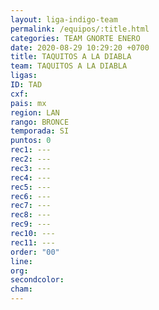 ```yaml
---
layout: liga-indigo-team
permalink: /equipos/:title.html
categories: TEAM GNORTE ENERO
date: 2020-08-29 10:29:20 +0700
title: TAQUITOS A LA DIABLA
team: TAQUITOS A LA DIABLA
ligas: 
ID: TAD
cxf: 
pais: mx
region: LAN
rango: BRONCE
temporada: SI
puntos: 0
rec1: ---
rec2: ---
rec3: ---
rec4: ---
rec5: ---
rec6: ---
rec7: ---
rec8: ---
rec9: ---
rec10: ---
rec11: ---
order: "00"
line: 
org: 
secondcolor: 
cham:
---
```



